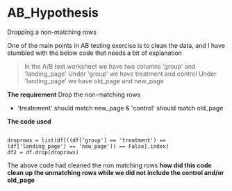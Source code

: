# AB_Hypothesis
Dropping a non-matching rows

One of the main points in AB testing exercise is to clean the data, and I have stumbled with the below code that needs a bit of explanation

> In the A/B test worksheet we have two columns 'group' and 'landing_page'
> Under 'group' we have treatment and control
> Under 'landing_page' we have old_page and new_page

**The requirement**
Drop the non-matching rows 
- 'treatement' should match new_page & 'control' should match old_page

**The code used**

````

droprows = list(df[((df['group'] == 'treatment') == (df['landing_page'] == 'new_page')) == False].index)
df2 = df.drop(droprows)

````


The above code had cleaned the non matching rows
**how did this code clean up the unmatching rows while we did not include the control and/or old_page**




